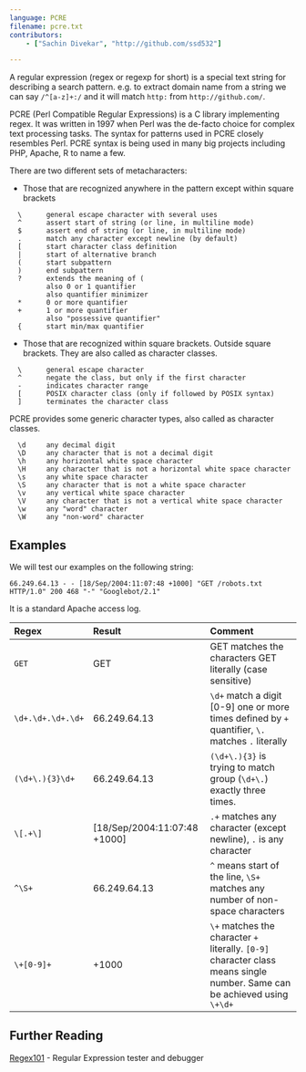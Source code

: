 ```yaml
---
language: PCRE
filename: pcre.txt
contributors:
    - ["Sachin Divekar", "http://github.com/ssd532"]

---
```


A regular expression (regex or regexp for short) is a special text string for describing a search pattern. e.g. to extract domain name from a string we can say `/^[a-z]+:/` and it will match `http:` from `http://github.com/`.

PCRE (Perl Compatible Regular Expressions) is a C library implementing regex. It was written in 1997 when Perl was the de-facto choice for complex text processing tasks. The syntax for patterns used in PCRE closely resembles Perl. PCRE syntax is being used in many big projects including PHP, Apache, R to name a few.


There are two different sets of metacharacters:

* Those that are recognized anywhere in the pattern except within square brackets

```
  \      general escape character with several uses
  ^      assert start of string (or line, in multiline mode)
  $      assert end of string (or line, in multiline mode)
  .      match any character except newline (by default)
  [      start character class definition
  |      start of alternative branch
  (      start subpattern
  )      end subpattern
  ?      extends the meaning of (
         also 0 or 1 quantifier
         also quantifier minimizer
  *      0 or more quantifier
  +      1 or more quantifier
         also "possessive quantifier"
  {      start min/max quantifier
```

* Those that are recognized within square brackets. Outside square brackets. They are also called as character classes.

```
  \      general escape character
  ^      negate the class, but only if the first character
  -      indicates character range
  [      POSIX character class (only if followed by POSIX syntax)
  ]      terminates the character class
```

PCRE provides some generic character types, also called as character classes.

```
  \d     any decimal digit
  \D     any character that is not a decimal digit
  \h     any horizontal white space character
  \H     any character that is not a horizontal white space character
  \s     any white space character
  \S     any character that is not a white space character
  \v     any vertical white space character
  \V     any character that is not a vertical white space character
  \w     any "word" character
  \W     any "non-word" character
```

## Examples

We will test our examples on the following string:

```
66.249.64.13 - - [18/Sep/2004:11:07:48 +1000] "GET /robots.txt HTTP/1.0" 200 468 "-" "Googlebot/2.1"
```

 It is a standard Apache access log.

| Regex | Result          | Comment |
| :---- | :-------------- | :------ |
| `GET`   | GET | GET matches the characters GET literally (case sensitive) |
| `\d+.\d+.\d+.\d+` | 66.249.64.13 | `\d+` match a digit [0-9] one or more times defined by `+` quantifier, `\.` matches `.` literally |
| `(\d+\.){3}\d+` | 66.249.64.13 | `(\d+\.){3}` is trying to match group (`\d+\.`) exactly three times. |
| `\[.+\]` | [18/Sep/2004:11:07:48 +1000] | `.+` matches any character (except newline), `.` is any character |
| `^\S+` | 66.249.64.13 | `^` means start of the line, `\S+` matches any number of non-space characters |
| `\+[0-9]+` | +1000 | `\+` matches the character `+` literally. `[0-9]` character class means single number. Same can be achieved using `\+\d+` |

## Further Reading
[Regex101](https://regex101.com/) - Regular Expression tester and debugger
